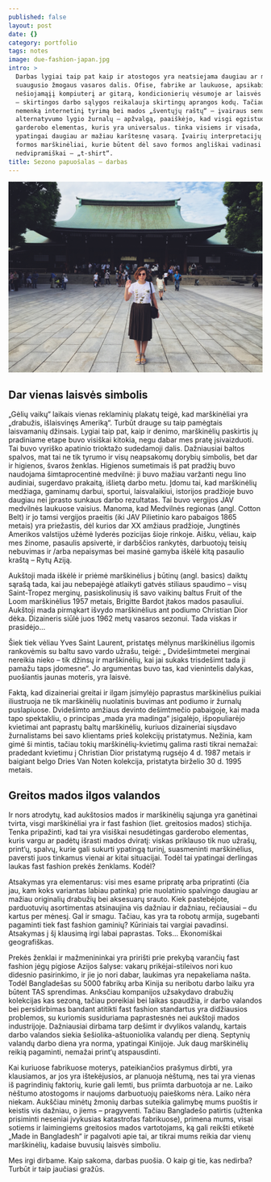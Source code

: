 ```yaml
---
published: false
layout: post
date: {}
category: portfolio
tags: notes
image: due-fashion-japan.jpg
intro: >
  Darbas lygiai taip pat kaip ir atostogos yra neatsiejama daugiau ar mažiau
  suaugusio žmogaus vasaros dalis. Ofise, fabrike ar laukuose, apsikabinus
  nešiojamąįį kompiuterį ar gitarą, kondicionierių vėsumoje ar laisvės karštyje
  – skirtingos darbo sąlygos reikalauja skirtingų aprangos kodų. Tačiau atlikus
  nemenką internetinį tyrimą bei mados „šventųjų raštų“ – įvairaus senumo ir
  alternatyvumo lygio žurnalų – apžvalgą, paaiškėjo, kad visgi egzistuoja
  garderobo elementas, kuris yra universalus. tinka visiems ir visada, o
  ypatingai daugiau ar mažiau karštesnę vasarą. Įvairių interpretacijų „T“
  formos marškinėliai, kurie būtent dėl savo formos angliškai vadinasi
  nedvipramiškai – „t-shirt“.
title: Sezono papuošalas – darbas
---
```

![Work](\images\due-fashion-japan.jpg)

Dar vienas laisvės simbolis
---------------------------

„Gėlių vaikų“ laikais vienas reklaminių plakatų teigė, kad marškinėliai yra „drabužis, išlaisvinęs Ameriką“. Turbūt drauge su taip pamėgtais laisvamanių džinsais. Lygiai taip pat, kaip ir denimo, marškinėlių paskirtis jų pradiniame etape buvo visiškai kitokia, negu dabar mes pratę įsivaizduoti. Tai buvo vyriško apatinio trioktažo sudedamoji dalis. Dažniausiai baltos spalvos, mat tai ne tik tyrumo ir visų neapsakomų dorybių simbolis, bet dar ir higienos, švaros ženklas.
Higienos sumetimais iš pat pradžių buvo naudojama šimtaprocentinė medvilnė: ji buvo mažiau varžanti negu lino audiniai, sugerdavo prakaitą, išlietą darbo metu. Įdomu tai, kad marškinėlių medžiaga, gaminamų darbui, sportui, laisvalaikiui,  istorijos pradžioje buvo daugiau nei įprasto sunkaus darbo rezultatas. Tai buvo vergijos JAV medvilnės laukuose vaisius. Manoma, kad Medvilnės regionas (angl. Cotton Belt) ir jo tamsi vergijos praeitis (iki JAV Pilietinio karo pabaigos 1865 metais) yra priežastis, dėl kurios dar XX amžiaus pradžioje, Jungtinės Amerikos valstijos užėmė lyderės pozicijas šioje rinkoje. Aišku, vėliau, kaip mes žinome, pasaulis apsivertė, ir darbščios rankytės, darbuotojų teisių nebuvimas ir /arba nepaisymas bei masinė gamyba iškėlė kitą pasaulio kraštą – Rytų Aziją.

Aukštoji mada iškėlė ir priėmė marškinėlius į būtinų (angl. basics) daiktų sąrašą tada, kai jau nebepajėgė atlaikyti gatvės stiliaus spaudimo – visų Saint-Tropez merginų, pasiskolinusių iš savo vaikinų baltus Fruit of the Loom marškinėlius 1957 metais, Brigitte Bardot įtakos mados pasauliui. Aukštoji mada pirmąkart išvydo  marškinėlius ant podiumo Christian Dior dėka. Dizaineris siūlė juos 1962 metų vasaros sezonui. Tada viskas ir prasidėjo...

Šiek tiek vėliau Yves Saint Laurent, pristatęs mėlynus marškinėlius ilgomis rankovėmis su baltu savo vardo užrašu,  teigė: „ Dvidešimtmetei merginai nereikia nieko – tik džinsų ir marškinėlių, kai jai sukaks trisdešimt tada ji pamažu taps įdomesne“.  Jo argumentas buvo tas, kad vienintelis dalykas, puošiantis jaunas moteris, yra laisvė.

Faktą, kad dizaineriai greitai ir ilgam įsimylėjo paprastus marškinėlius puikiai iliustruoja ne tik marškinėlių nuolatinis buvimas ant podiumo ir žurnalų puslapiuose. Dvidešimto amžiaus devinto dešimtmečio pabaigoje, kai mada tapo spektakliu, o principas „mada yra madinga“ įsigalėjo, išpopuliarėjo kvietimai ant paprastų baltų marškinėlių, kuriuos dizaineriai siųsdavo žurnalistams bei savo klientams prieš kolekcijų pristatymus. Nežinia, kam gimė ši mintis, tačiau tokių marškinėlių-kvietimų galima rasti tikrai nemažai: pradedant kvietimu į Christian Dior pristatymą rugsėjo 4 d. 1987 metais ir baigiant belgo Dries Van Noten kolekcija, pristatyta birželio 30 d. 1995 metais.

Greitos mados ilgos valandos
----------------------------

Ir nors atrodytų, kad aukštosios mados ir marškinėlių sąjunga yra ganėtinai tvirta, visgi marškinėliai yra ir  fast fashion   (liet. greitosios mados) stichija. Tenka pripažinti, kad tai yra visiškai nesudėtingas garderobo elementas, kuris vargu ar padėtų išrasti mados dviratį: viskas priklauso tik nuo užrašų, print‘ų, spalvų, kurie gali sukurti ypatingą turinį, suasmeninti marškinėlius, paversti juos tinkamus vienai ar kitai situacijai. Todėl tai ypatingai derlingas laukas fast fashion prekės ženklams. Kodėl?

Atsakymas yra elementarus: visi mes esame pripratę arba pripratinti (čia jau, kam koks variantas labiau patinka) prie nuolatinio spalvingo daugiau ar mažiau originalių drabužių bei aksesuarų srauto. Kiek pastebėjote, parduotuvių asortimentas atsinaujina vis dažniau ir dažniau, rečiausiai – du kartus per mėnesį. Gal ir smagu. Tačiau, kas yra ta robotų armija, sugebanti pagaminti tiek fast fashion gaminių? Kūriniais tai vargiai pavadinsi.  Atsakymas į šį klausimą irgi labai paprastas. Toks... Ekonomiškai geografiškas.

Prekės ženklai ir mažmenininkai yra pririšti prie prekybą varančių fast fashion jėgų pigiose Azijos šalyse: vakarų prikėjai-stileivos nori kuo didesnio pasirinkimo, ir jie jo nori dabar, laukimas yra nepakeliama našta. Todėl Bangladešas su 5000 fabrikų arba Kinija su neribotu darbo laiku yra būtent TAS sprendimas. Anksčiau kompanijos užsakydavo drabužių kolekcijas kas sezoną, tačiau poreikiai bei laikas spaudžia, ir darbo valandos bei persidirbimas bandant atitikti fast fashion standartus yra didžiausios problemos, su kuriomis susiduriama paprastesnės nei aukštoji mados industrijoje. Dažniausiai dirbama tarp dešimt ir dvylikos valandų, kartais darbo valandos siekia šešiolika-aštuoniolika valandų per dieną. Septynių valandų darbo diena yra norma, ypatingai Kinijoje. Juk daug marškinėlių reikią pagaminti, nemažai print‘ų atspausdinti.

Kai kuriuose fabrikuose moterys, pateikiančios prašymus dirbti, yra klausiamos, ar jos yra ištekėjusios, ar planuoja nėštumą, nes tai yra vienas iš pagrindinių faktorių, kurie gali lemti, bus priimta darbuotoja ar ne. Laiko nėštumo atostogoms ir naujoms darbuotuojų paieškoms nėra. 
Laiko nėra niekam. Aukščiau minėtų žmonių darbas suteikia galimybę mums puoštis ir keistis vis dažniau, o jiems – pragyventi. Tačiau Bangladešo patirtis (užtenka prisiminti neseniai įvykusias katastrofas fabrikuose), primena mums, visai sotiems ir laimingiems greitosios mados vartotojams, ką gali reikšti etiketė „Made in Bangladesh“ ir pagalvoti apie tai, ar tikrai mums reikia dar vienų marškinėlių, kadaise buvusių laisvės simboliu.

Mes irgi dirbame. Kaip sakoma, darbas puošia. O kaip gi tie, kas nedirba? Turbūt ir taip jaučiasi gražūs.
